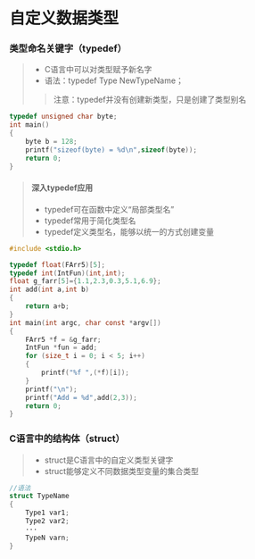 <!--
 * @Author: your name
 * @Date: 2021-09-16 14:32:49
 * @LastEditTime: 2021-09-16 15:06:22
 * @LastEditors: Please set LastEditors
 * @Description: In User Settings Edit
 * @FilePath: /WorkSpace/C/C基础/自定义数据类型.md
-->

# 自定义数据类型

### 类型命名关键字（typedef）
>
> - C语言中可以对类型赋予新名字
> - 语法：typedef Type NewTypeName；
>
>> 注意：typedef并没有创建新类型，只是创建了类型别名

```C
typedef unsigned char byte;
int main()
{
    byte b = 128;
    printf("sizeof(byte) = %d\n",sizeof(byte));
    return 0;
}
```

> #### 深入typedef应用
> - typedef可在函数中定义“局部类型名”
> - typedef常用于简化类型名
> - typedef定义类型名，能够以统一的方式创建变量

```C
#include <stdio.h>

typedef float(FArr5)[5];
typedef int(IntFun)(int,int);
float g_farr[5]={1.1,2.3,0.3,5.1,6.9};
int add(int a,int b)
{
    return a+b;
}
int main(int argc, char const *argv[])
{
    FArr5 *f = &g_farr;
    IntFun *fun = add;
    for (size_t i = 0; i < 5; i++)
    {
        printf("%f ",(*f)[i]);
    }
    printf("\n");
    printf("Add = %d",add(2,3));
    return 0;
}

```

### C语言中的结构体（struct）
> - struct是C语言中的自定义类型关键字
> - struct能够定义不同数据类型变量的集合类型

```C
//语法
struct TypeName
{
    Type1 var1;
    Type2 var2;
    ···
    TypeN varn;
}
```